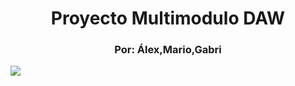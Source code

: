 <h1 align="center">Proyecto Multimodulo DAW</h1>
<h3 align="center">Por: Álex,Mario,Gabri</h3>
<img src="imagenes/readme.png" style="content:center"/>
